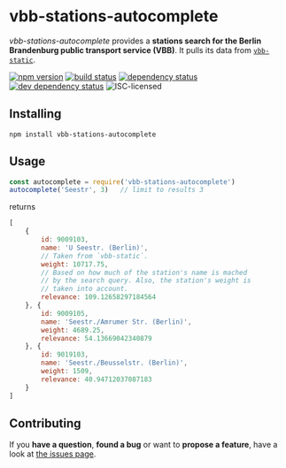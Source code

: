 # vbb-stations-autocomplete

*vbb-stations-autocomplete* provides a **stations search for the Berlin Brandenburg public transport service (VBB)**. It pulls its data from [`vbb-static`](https://github.com/derhuerst/vbb-static).

[![npm version](https://img.shields.io/npm/v/vbb-stations-autocomplete.svg)](https://www.npmjs.com/package/vbb-stations-autocomplete)
[![build status](https://img.shields.io/travis/derhuerst/vbb-stations-autocomplete.svg)](https://travis-ci.org/derhuerst/vbb-stations-autocomplete)
[![dependency status](https://img.shields.io/david/derhuerst/vbb-stations-autocomplete.svg)](https://david-dm.org/derhuerst/vbb-stations-autocomplete)
[![dev dependency status](https://img.shields.io/david/dev/derhuerst/vbb-stations-autocomplete.svg)](https://david-dm.org/derhuerst/vbb-stations-autocomplete#info=devDependencies)
![ISC-licensed](https://img.shields.io/github/license/derhuerst/vbb-stations-autocomplete.svg)



## Installing

```shell
npm install vbb-stations-autocomplete
```



## Usage

```javascript
const autocomplete = require('vbb-stations-autocomplete')
autocomplete('Seestr', 3)   // limit to results 3
```

returns

```javascript
[
	{
		id: 9009103,
		name: 'U Seestr. (Berlin)',
		// Taken from `vbb-static`.
		weight: 10717.75,
		// Based on how much of the station's name is mached
		// by the search query. Also, the station's weight is
		// taken into account.
		relevance: 109.12658297184564
	}, {
		id: 9009105,
		name: 'Seestr./Amrumer Str. (Berlin)',
		weight: 4689.25,
		relevance: 54.13669042340879
	}, {
		id: 9019103,
		name: 'Seestr./Beusselstr. (Berlin)',
		weight: 1509,
		relevance: 40.94712037087183
	}
]
```



## Contributing

If you **have a question**, **found a bug** or want to **propose a feature**, have a look at [the issues page](https://github.com/derhuerst/vbb-stations-autocomplete/issues).
